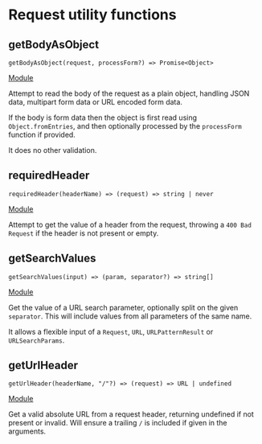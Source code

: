 # Request utility functions

## getBodyAsObject

`getBodyAsObject(request, processForm?) => Promise<Object>`

[Module](../lib/request/body_as_object.ts)

Attempt to read the body of the request as a plain object, handling JSON data,
multipart form data or URL encoded form data.

If the body is form data then the object is first read using
`Object.fromEntries`, and then optionally processed by the `processForm`
function if provided.

It does no other validation.

## requiredHeader

`requiredHeader(headerName) => (request) => string | never`

[Module](../lib/request/required_header.ts)

Attempt to get the value of a header from the request, throwing a
`400 Bad Request` if the header is not present or empty.

## getSearchValues

`getSearchValues(input) => (param, separator?) => string[]`

[Module](../lib/request/search_values.ts)

Get the value of a URL search parameter, optionally split on the given
`separator`. This will include values from all parameters of the same name.

It allows a flexible input of a `Request`, `URL`, `URLPatternResult` or
`URLSearchParams`.

## getUrlHeader

`getUrlHeader(headerName, "/"?) => (request) => URL | undefined`

[Module](../lib/request/url_header.ts)

Get a valid absolute URL from a request header, returning undefined if not
present or invalid. Will ensure a trailing `/` is included if given in the
arguments.
